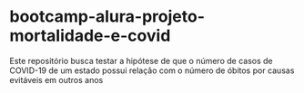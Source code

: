 # bootcamp-alura-projeto-mortalidade-e-covid
Este repositório busca testar a hipótese de que o número de casos de COVID-19 de um estado possui relação com o número de óbitos por causas evitáveis em outros anos
